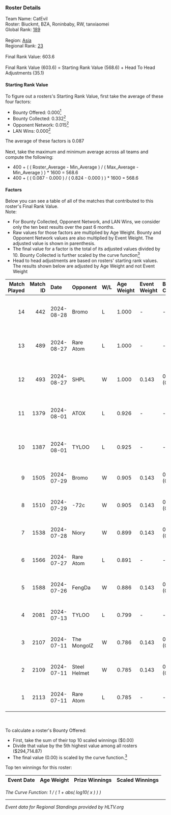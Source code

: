 ### Roster Details<br />
Team Name: CatEvil<br />
Roster: Biuckmt, BZA, Roninbaby, RW, tanxiaomei<br />
Global Rank: [189](../../standings_global_2024_09_11.md)<br />
<br />
Region: [Asia]( ../../standings_asia_2024_09_11.md)<br />
Regional Rank: [23]( ../../standings_asia_2024_09_11.md)<br />
<br />
Final Rank Value:  603.6<br />
<br />
Final Rank Value (603.6) = Starting Rank Value (568.6) + Head To Head Adjustments (35.1)<br />

#### Starting Rank Value<br />
To figure out a rosters's Starting Rank Value, first take the average of these four factors:<br />
- Bounty Offered: 0.000[<sup>1</sup>](#table2)
- Bounty Collected: 0.332[<sup>2</sup>](#table1)
- Opponent Network: 0.015[<sup>2</sup>](#table1)
- LAN Wins: 0.000[<sup>2</sup>](#table1)

The average of these factors is 0.087<br />
<br />
Next, take the maximum and minimum average across all teams and compute the following:<br />
- 400 + ( ( Roster_Average - Min_Average ) / ( Max_Average - Min_Average ) ) * 1600 = 568.6
- 400 + ( ( 0.087 - 0.000 ) / ( 0.824 - 0.000 ) ) * 1600 = 568.6


#### Factors<br />
Below you can see a table of all of the matches that contributed to this roster's Final Rank Value.<br />
Note:<br />

- For Bounty Collected, Opponent Network, and LAN Wins, we consider only the ten best results over the past 6 months.
- Raw values for those factors are multiplied by Age Weight. Bounty and Opponent Network values are also multiplied by Event Weight. The adjusted value is shown in parenthesis.
- The final value for a factor is the total of its adjusted values divided by 10. Bounty Collected is further scaled by the curve function[<sup>3</sup>](#curveFunction)
- Head to head adjustments are based on rosters' starting rank values. The results shown below are adjusted by Age Weight and not Event Weight
<span id="table1"></span><br />


| Match Played | Match ID | Date       | Opponent     | W/L | Age Weight | Event Weight | Bounty Collected | Opponent Network | LAN Wins  | H2H Adj. | Roster                                         |
| -: | -: | :- | :- | :- | :- | :- | :- | :- | :- | -: | :- |
|           14 |      442 | 2024-08-28 | Bromo        | L   | 1.000      | -            | -                | -                | -         |   -18.17 | Biuckmt, BZA, Roninbaby, RW, tanxiaomei        |
|           13 |      489 | 2024-08-27 | Rare Atom    | L   | 1.000      | -            | -                | -                | -         |    -5.43 | Biuckmt, BZA, Roninbaby, RW, tanxiaomei        |
|           12 |      493 | 2024-08-27 | SHPL         | W   | 1.000      | 0.143        | 0.000 (0.000)    | 0.075 (0.011)    | 0 (0.000) |     7.39 | Biuckmt, BZA, Roninbaby, RW, tanxiaomei        |
|           11 |     1379 | 2024-08-01 | ATOX         | L   | 0.926      | -            | -                | -                | -         |    -8.16 | Biuckmt, BZA, Roninbaby, splashske, tanxiaomei |
|           10 |     1387 | 2024-08-01 | TYLOO        | L   | 0.925      | -            | -                | -                | -         |    -4.68 | Biuckmt, BZA, Roninbaby, splashske, tanxiaomei |
|            9 |     1505 | 2024-07-29 | Bromo        | W   | 0.905      | 0.143        | 0.000 (0.000)    | 0.249 (0.032)    | 0 (0.000) |    10.29 | Biuckmt, BZA, lan, Roninbaby, tanxiaomei       |
|            8 |     1510 | 2024-07-29 | -72c         | W   | 0.905      | 0.143        | 0.003 (0.000)    | 0.108 (0.014)    | 0 (0.000) |    14.33 | Biuckmt, BZA, lan, Roninbaby, tanxiaomei       |
|            7 |     1538 | 2024-07-28 | Niory        | W   | 0.899      | 0.143        | 0.000 (0.000)    | 0.112 (0.014)    | 0 (0.000) |     9.58 | Biuckmt, BZA, lan, Roninbaby, tanxiaomei       |
|            6 |     1566 | 2024-07-27 | Rare Atom    | L   | 0.891      | -            | -                | -                | -         |    -4.82 | Biuckmt, BZA, lan, Roninbaby, tanxiaomei       |
|            5 |     1588 | 2024-07-26 | FengDa       | W   | 0.886      | 0.143        | 0.000 (0.000)    | 0.000 (0.000)    | 0 (0.000) |     6.79 | Biuckmt, BZA, lan, Roninbaby, tanxiaomei       |
|            4 |     2081 | 2024-07-13 | TYLOO        | L   | 0.799      | -            | -                | -                | -         |    -3.30 | Biuckmt, BZA, lan, Roninbaby, tanxiaomei       |
|            3 |     2107 | 2024-07-11 | The MongolZ  | W   | 0.786      | 0.143        | 0.863 (0.097)    | 0.666 (0.075)    | 0 (0.000) |    24.71 | Biuckmt, BZA, lan, Roninbaby, tanxiaomei       |
|            2 |     2109 | 2024-07-11 | Steel Helmet | W   | 0.785      | 0.143        | 0.003 (0.000)    | 0.037 (0.004)    | 0 (0.000) |    11.10 | Biuckmt, BZA, lan, Roninbaby, tanxiaomei       |
|            1 |     2113 | 2024-07-11 | Rare Atom    | L   | 0.785      | -            | -                | -                | -         |    -4.57 | Biuckmt, BZA, lan, Roninbaby, tanxiaomei       |

<br />
<span id="table2"></span><br />
To calculate a roster's Bounty Offered:<br />

- First, take the sum of their top 10 scaled winnings ($0.00)
- Divide that value by the 5th highest value among all rosters ($294,714.87)
- The final value (0.00) is scaled by the curve function.[<sup>3</sup>](#curveFunction)

Top ten winnings for this roster:<br />

| Event Date | Age Weight | Prize Winnings | Scaled Winnings |
| :- | -: | :- | :- |


<span id="curveFunction"></span>_The Curve Function: 1 / ( 1 + abs( log10( x ) ) )_<br />

---
_Event data for Regional Standings provided by HLTV.org_<br />
